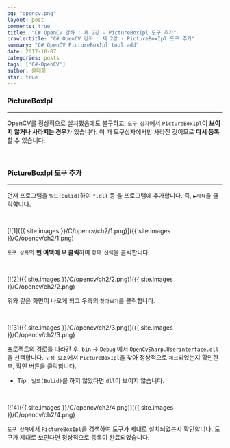 ```yaml
---
bg: "opencv.png"
layout: post
comments: true
title:  "C# OpenCV 강좌 : 제 2강 - PictureBoxIpl 도구 추가"
crawlertitle: "C# OpenCV 강좌 : 제 2강 - PictureBoxIpl 도구 추가"
summary: "C# OpenCV PictureBoxIpl tool add"
date: 2017-10-07
categories: posts
tags: ['C#-OpenCV']
author: 윤대희
star: true
---
```


### PictureBoxIpl ###
----------
OpenCV를 정상적으로 설치했음에도 불구하고, `도구 상자`에서 `PictureBoxIpl`이 **보이지 않거나 사라지는 경우**가 있습니다. 이 때 도구상자에서만 사라진 것이므로 **다시 등록**할 수 있습니다.

<br>

### PictureBoxIpl 도구 추가 ###
----------
먼저 프로그램을 `빌드(Bulid)`하여 `*.dll` 등 을 프로그램에 추가합니다. 즉, `▶시작`을 클릭합니다.

<br>

[![1]({{ site.images }}/C/opencv/ch2/1.png)]({{ site.images }}/C/opencv/ch2/1.png)

`도구 상자`의 **빈 여백에 우 클릭**하여 `항목 선택`을 클릭합니다.

<br>

[![2]({{ site.images }}/C/opencv/ch2/2.png)]({{ site.images }}/C/opencv/ch2/2.png)

위와 같은 화면이 나오게 되고 우측의 `찾아보기`를 클릭합니다.

<br>

[![3]({{ site.images }}/C/opencv/ch2/3.png)]({{ site.images }}/C/opencv/ch2/3.png)

프로젝트의 경로를 따라간 후, `bin` → `Debug` 에서 `OpenCvSharp.Userinterface.dll`을 선택합니다. `구성 요소`에서 `PictureBoxIpl`을 찾아 정상적으로 `체크`되었는지 확인한 후, 확인 버튼을 클릭합니다.

* Tip : `빌드(Bulid)`를 하지 않았다면 `dll`이 보이지 않습니다.

<br>

[![4]({{ site.images }}/C/opencv/ch2/4.png)]({{ site.images }}/C/opencv/ch2/4.png)

`도구 상자`에서 `PictureBoxIpl`을 검색하여 도구가 제대로 설치되었는지 확인합니다.
도구가 제대로 보인다면 정상적으로 등록이 완료되었습니다.
